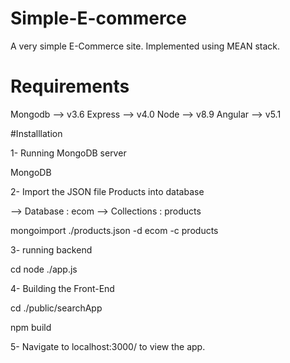 # Simple-E-commerce
A very simple E-Commerce site. Implemented using MEAN stack.

# Requirements
Mongodb --> v3.6
Express --> v4.0
Node    --> v8.9
Angular --> v5.1


#Installlation

1- Running MongoDB server

MongoDB

2- Import the JSON file Products into database

--> Database    : ecom
--> Collections : products

mongoimport ./products.json  -d ecom -c products

3- running backend

cd node ./app.js

4- Building the Front-End

cd ./public/searchApp

npm build

5- Navigate to localhost:3000/ to view the app.
